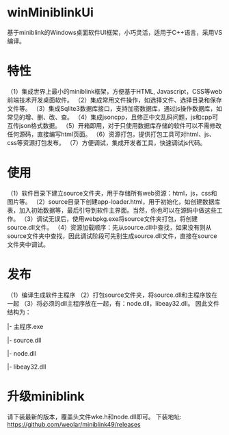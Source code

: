 # winMiniblinkUi
基于miniblink的Windows桌面软件UI框架，小巧灵活，适用于C++语言，采用VS编译。

# 特性
（1）集成世界上最小的miniblink框架，方便基于HTML, Javascript，CSS等web前端技术开发桌面软件。
（2）集成常用文件操作，如选择文件、选择目录和保存文件等。
（3）集成Sqlite3数据库接口，支持加密数据库，通过js操作数据库，如常见的增、删、改、查。
（4）集成jsoncpp，且修正中文乱码问题，js和cpp可互传json格式数据。
（5）开箱即用，对于只使用数据库存储的软件可以不需修改任何源码，直接编写html页面。
（6）资源打包，提供打包工具可对html、js、css等资源打包发布。
（7）方便调试，集成开发者工具，快速调试js代码。

# 使用
（1）软件目录下建立source文件夹，用于存储所有web资源：html，js，css和图片等。
（2）source目录下创建app-loader.html，用于初始化，如创建数据库表，加入初始数据等，最后引导到软件主界面。当然，你也可以在源码中做这些工作。
（3）调试无误后，使用webpkg.exe将source文件夹打包，将创建source.dll文件。
（4）资源加载顺序：先从source.dll中查找，如果没有则从source文件夹中查找，因此调试阶段可先别生成source.dll文件，直接在source文件夹中调试。

# 发布
（1）编译生成软件主程序
（2）打包source文件夹，将source.dll和主程序放在一起
（3）将必须的dll主程序放在一起，有：node.dll，libeay32.dll。
因此文件结构为：

  |- 主程序.exe
  
  |- source.dll
  
  |- node.dll
  
  |- libeay32.dll

# 升级miniblink
请下装最新的版本，覆盖头文件wke.h和node.dll即可。
下装地址: https://github.com/weolar/miniblink49/releases
